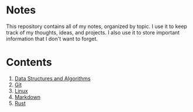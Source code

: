 # Notes

This repository contains all of my notes, organized by topic.
I use it to keep track of my thoughts, ideas, and projects.
I also use it to store important information that I don't want to forget.

# Contents
1. [Data Structures and Algorithms](./dsa)
2. [Git](./git)
3. [Linux](./linux)
4. [Markdown](./markdown)
5. [Rust](./rust)
